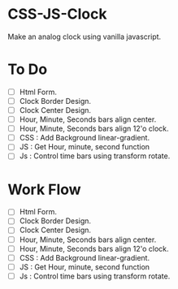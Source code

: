 # CSS-JS-Clock

Make an analog clock using vanilla javascript.

# To Do

- [ ] Html Form.
- [ ] Clock Border Design.
- [ ] Clock Center Design.
- [ ] Hour, Minute, Seconds bars align center.
- [ ] Hour, Minute, Seconds bars align 12'o clock.
- [ ] CSS : Add Background linear-gradient.
- [ ] JS : Get Hour, minute, second function
- [ ] Js : Control time bars using transform rotate.

# Work Flow

- [ ] Html Form.
- [ ] Clock Border Design.
- [ ] Clock Center Design.
- [ ] Hour, Minute, Seconds bars align center.
- [ ] Hour, Minute, Seconds bars align 12'o clock.
- [ ] CSS : Add Background linear-gradient.
- [ ] JS : Get Hour, minute, second function
- [ ] Js : Control time bars using transform rotate.
